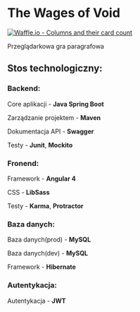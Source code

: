 # The Wages of Void
[![Waffle.io - Columns and their card count](https://badge.waffle.io/PiwniczneParagrafowki/The-Wages-of-Void.svg?columns=all&style=plastic)](https://waffle.io/PiwniczneParagrafowki/The-Wages-of-Void)

Przeglądarkowa gra paragrafowa

## Stos technologiczny:
### Backend:
Core aplikacji - **Java Spring Boot**

Zarządzanie projektem - **Maven**

Dokumentacja API - **Swagger**

Testy - **Junit**, **Mockito**


### Fronend:
Framework - **Angular 4**

CSS - **LibSass**

Testy - **Karma**, **Protractor**


### Baza danych:
Baza danych(prod) - **MySQL**

Baza danych(dev) - **MySQL**

Framework - **Hibernate**


### Autentykacja:
Autentykacja - **JWT**
